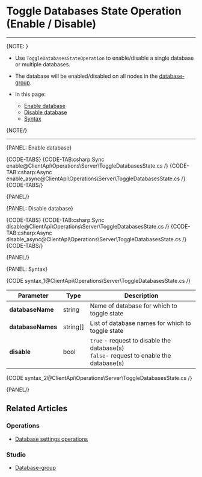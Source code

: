 # Toggle Databases State Operation <br> (Enable / Disable)
---

{NOTE: }

* Use `ToggleDatabasesStateOperation` to enable/disable a single database or multiple databases.

* The database will be enabled/disabled on all nodes in the [database-group](../../../studio/database/settings/manage-database-group).

* In this page:

  * [Enable database](../../../client-api/operations/server-wide/toggle-databases-state#enable-database)
  * [Disable database](../../../client-api/operations/server-wide/toggle-databases-state#disable-database)
  * [Syntax](../../../client-api/operations/server-wide/toggle-databases-state#syntax)

{NOTE/}

---

{PANEL: Enable database}

{CODE-TABS}
{CODE-TAB:csharp:Sync enable@ClientApi\Operations\Server\ToggleDatabasesState.cs /}
{CODE-TAB:csharp:Async enable_async@ClientApi\Operations\Server\ToggleDatabasesState.cs /}
{CODE-TABS/}

{PANEL/}

{PANEL: Disable database}

{CODE-TABS}
{CODE-TAB:csharp:Sync disable@ClientApi\Operations\Server\ToggleDatabasesState.cs /}
{CODE-TAB:csharp:Async disable_async@ClientApi\Operations\Server\ToggleDatabasesState.cs /}
{CODE-TABS/}

{PANEL/}

{PANEL: Syntax}

{CODE syntax_1@ClientApi\Operations\Server\ToggleDatabasesState.cs /}

| Parameter         | Type     | Description                                                                               |
|-------------------|----------|-------------------------------------------------------------------------------------------|
| __databaseName__  | string   | Name of database for which to toggle state                                                |
| __databaseNames__ | string[] | List of database names for which to toggle state                                          |
| __disable__       | bool     | `true` - request to disable the database(s)<br>`false`- request to enable the database(s) |

{CODE syntax_2@ClientApi\Operations\Server\ToggleDatabasesState.cs /}

{PANEL/}

## Related Articles

### Operations
- [Database settings operations](../../../client-api/operations/maintenance/configuration/database-settings-operation)  

### Studio
- [Database-group](../../../studio/database/settings/manage-database-group)
